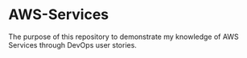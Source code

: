 # AWS-Services

The purpose of this repository to demonstrate my knowledge of AWS Services through DevOps user stories.
